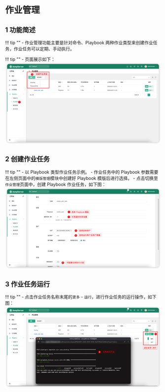# 作业管理
## 1 功能简述
!!! tip ""
    - 作业管理功能主要是针对命令、Playbook 两种作业类型来创建作业任务，作业任务可以定期、手动执行。

!!! tip ""
    - 页面展示如下：
![job_management01](../../../img/job_management01.png)

## 2 创建作业任务
!!! tip ""
    - 以 Playbook 类型作业任务示例。
    - 作业任务中的 Playbook 参数需要在左侧页面中的`模版管理`模块中创建好 Playbook 模版后进行选择。
    - 点击切换至`作业管理`页面中，创建 Playbook 作业任务，如下图：
![job_management02](../../../img/job_management02.png)

## 3 作业任务运行
!!! tip ""
    - 点击作业任务名称末尾的`更多` - `运行`，进行作业任务的运行操作，如下图：
![job_management03](../../../img/job_management03.png)
